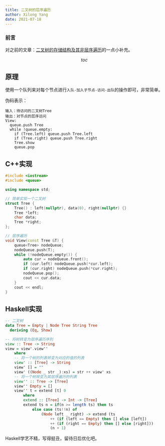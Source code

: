 ```yaml
---
title: 二叉树的层序遍历
author: Xilong Yang
date: 2021-07-18
---
```


<div class="abstract">

### 前言

对之前的文章：[二叉树的存储结构及其非层序遍历](/posts/004_Memory_Structure_of_Binary_Tree_and_Its_Non_Level_Order_Iteration.html)的一点小补充。

</div>

$$toc$$

## 原理

使用一个队列来对每个节点进行`入队-加入子节点-访问-出队`的操作即可，非常简单。

伪码表示：

```
输入：待访问的二叉树Tree
输出：对节点的层序访问
View:
  queue.push Tree
  while !queue.empty:
    if (Tree.left) queue.push Tree.left
    if (Tree.right) queue.push Tree.right
    Tree.show
    queue.pop
```

## C++实现

```cpp
#include <iostream>
#include <queue>

using namespace std;

// 简单实现一个二叉树
struct Tree {
    Tree() : left(nullptr), data(0), right(nullptr) {}
    Tree *left;
    char data;
    Tree *right;
};

// 层序遍历
void View(const Tree &T) {
    queue<Tree> nodeQueue;
    nodeQueue.push(T);
    while (!nodeQueue.empty()) {
        auto cur = nodeQueue.front();
        if (cur.left) nodeQueue.push(*cur.left);
        if (cur.right) nodeQueue.push(*cur.right);
        nodeQueue.pop();
        cout << cur.data;
    }
    cout << endl;
}
```

## Haskell实现

```haskell
-- 二叉树
data Tree = Empty | Node Tree String Tree
  deriving (Eq, Show)

-- 将树转变为层序遍历序列
view :: Tree -> String
view = view'.view''
    where
    -- 将一个树的列表转变为对应的值的列表
    view' :: [Tree] -> String
    view' [] = ""
    view' ((Node _ str _):xs) = str ++ view' xs
    -- 将一个树转变为其层序遍历的列表
    view'' :: Tree -> [Tree]
    view'' Empty = []
    view'' t = extend [t] 0
        where
        extend :: [Tree] -> Int -> [Tree]
        extend ts n = if(n >= length ts) then ts
            else case (ts!!n) of
                (Node left _ right) -> extend (ts 
                    ++ (if (left == Empty) then [] else [left]) 
                    ++ (if (right == Empty) then [] else [right])) 
                    (n + 1)
```

Haskell学艺不精，写得挺丑，留待日后优化吧。
